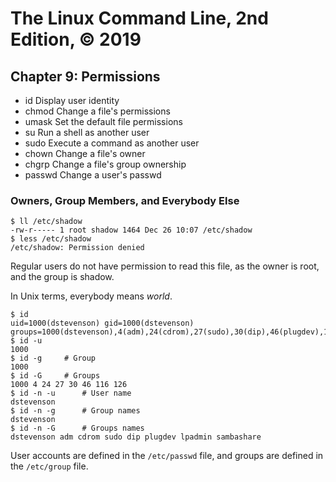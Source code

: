 # The Linux Command Line, 2nd Edition, © 2019

## Chapter 9: Permissions

* id Display user identity
* chmod Change a file's permissions
* umask Set the default file permissions
* su Run a shell as another user
* sudo Execute a command as another user
* chown Change a file's owner
* chgrp Change a file's group ownership
* passwd Change a user's passwd

### Owners, Group Members, and Everybody Else

```
$ ll /etc/shadow
-rw-r----- 1 root shadow 1464 Dec 26 10:07 /etc/shadow
$ less /etc/shadow
/etc/shadow: Permission denied
```

Regular users do not have permission to read this file, as the owner is root, and the group is shadow.

In Unix terms, everybody means _world_.

```
$ id
uid=1000(dstevenson) gid=1000(dstevenson) groups=1000(dstevenson),4(adm),24(cdrom),27(sudo),30(dip),46(plugdev),116(lpadmin),126(sambashare)
$ id -u
1000
$ id -g     # Group
1000
$ id -G     # Groups
1000 4 24 27 30 46 116 126
$ id -n -u      # User name
dstevenson
$ id -n -g      # Group names
dstevenson
$ id -n -G      # Groups names
dstevenson adm cdrom sudo dip plugdev lpadmin sambashare
```

User accounts are defined in the `/etc/passwd` file, and groups
are defined in the `/etc/group` file.